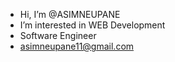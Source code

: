 -  Hi, I’m @ASIMNEUPANE
-  I’m interested in WEB Development
-  Software Engineer
-  asimneupane11@gmail.com

